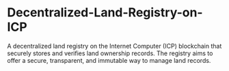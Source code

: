 # Decentralized-Land-Registry-on-ICP
A decentralized land registry on the Internet Computer (ICP) blockchain that securely stores and verifies land ownership records. The registry aims to offer a secure, transparent, and immutable way to manage land records.
